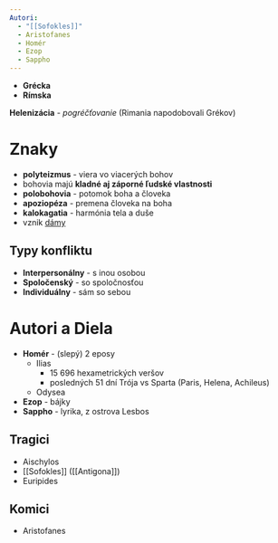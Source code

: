 ```yaml
---
Autori:
  - "[[Sofokles]]"
  - Aristofanes
  - Homér
  - Ezop
  - Sappho
---
```

- **Grécka**
- **Rímska**

**Helenizácia** - *pogréčťovanie* (Rimania napodobovali Grékov)

# Znaky
- **polyteizmus** - viera vo viacerých bohov
- bohovia majú **kladné aj záporné ľudské vlastnosti**
- **polobohovia** - potomok boha a človeka
- **apoziopéza** - premena človeka na boha
- **kalokagatia** - harmónia tela a duše
- vznik [dámy](<Antická Dráma.md>)

## Typy konfliktu
- **Interpersonálny** - s inou osobou
- **Spoločenský** - so spoločnosťou
- **Individuálny** - sám so sebou

# Autori a Diela
- **Homér** - (slepý) 2 eposy
	- Ilias
		- 15 696 hexametrických veršov
		- posledných 51 dní Trója vs Sparta (Paris, Helena, Achileus)
	- Odysea
- **Ezop** - bájky
- **Sappho** - lyrika, z ostrova Lesbos

## Tragici
- Aischylos
- [[Sofokles]] ([[Antigona]])
- Euripides

## Komici
- Aristofanes